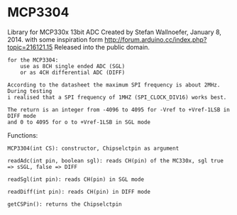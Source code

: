 MCP3304
=======

Library for MCP330x 13bit ADC
Created by Stefan Wallnoefer, January 8, 2014.
	with some inspiration form http://forum.arduino.cc/index.php?topic=216121.15
	Released into the public domain.
	
	for the MCP3304:
		use as 8CH single ended ADC (SGL)
		or as 4CH differential ADC (DIFF)
		
	According to the datasheet the maximum SPI frequency is about 2MHz. During testing
	i realised that a SPI frequency of 1MHZ (SPI_CLOCK_DIV16) works best.
	
	The return is an integer from -4096 to 4095 for -Vref to +Vref-1LSB in DIFF mode
	and 0 to 4095 for o to +Vref-1LSB in SGL mode


Functions:

	MCP3304(int CS): constructor, Chipselctpin as argument
		
	readAdc(int pin, boolean sgl): reads CH(pin) of the MC330x, sgl true => sSGL, false => DIFF
		
	readSgl(int pin): reads CH(pin) in SGL mode
		
	readDiff(int pin): reads CH(pin) in DIFF mode
		
	getCSPin(): returns the Chipselctpin
